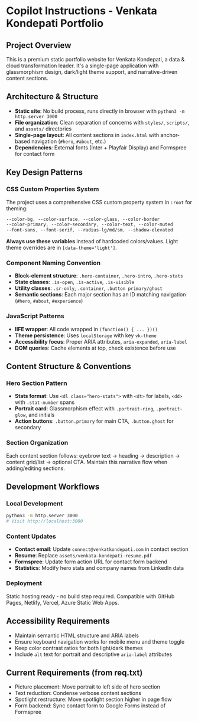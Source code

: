 # Copilot Instructions - Venkata Kondepati Portfolio

## Project Overview
This is a premium static portfolio website for Venkata Kondepati, a data & cloud transformation leader. It's a single-page application with glassmorphism design, dark/light theme support, and narrative-driven content sections.

## Architecture & Structure
- **Static site**: No build process, runs directly in browser with `python3 -m http.server 3000`
- **File organization**: Clean separation of concerns with `styles/`, `scripts/`, and `assets/` directories
- **Single-page layout**: All content sections in `index.html` with anchor-based navigation (`#hero`, `#about`, etc.)
- **Dependencies**: External fonts (Inter + Playfair Display) and Formspree for contact form

## Key Design Patterns

### CSS Custom Properties System
The project uses a comprehensive CSS custom property system in `:root` for theming:
```css
--color-bg, --color-surface, --color-glass, --color-border
--color-primary, --color-secondary, --color-text, --color-muted
--font-sans, --font-serif, --radius-lg/md/sm, --shadow-elevated
```
**Always use these variables** instead of hardcoded colors/values. Light theme overrides are in `[data-theme='light']`.

### Component Naming Convention
- **Block-element structure**: `.hero-container`, `.hero-intro`, `.hero-stats`
- **State classes**: `.is-open`, `.is-active`, `.is-visible`
- **Utility classes**: `.sr-only`, `.container`, `.button primary/ghost`
- **Semantic sections**: Each major section has an ID matching navigation (`#hero`, `#about`, `#experience`)

### JavaScript Patterns
- **IIFE wrapper**: All code wrapped in `(function() { ... })()`
- **Theme persistence**: Uses `localStorage` with key `vk-theme`
- **Accessibility focus**: Proper ARIA attributes, `aria-expanded`, `aria-label`
- **DOM queries**: Cache elements at top, check existence before use

## Content Structure & Conventions

### Hero Section Pattern
- **Stats format**: Use `<dl class="hero-stats">` with `<dt>` for labels, `<dd>` with `.stat-number` spans
- **Portrait card**: Glassmorphism effect with `.portrait-ring`, `.portrait-glow`, and initials
- **Action buttons**: `.button.primary` for main CTA, `.button.ghost` for secondary

### Section Organization
Each content section follows: eyebrow text → heading → description → content grid/list → optional CTA. Maintain this narrative flow when adding/editing sections.

## Development Workflows

### Local Development
```bash
python3 -m http.server 3000
# Visit http://localhost:3000
```

### Content Updates
- **Contact email**: Update `connect@venkatkondepati.com` in contact section
- **Resume**: Replace `assets/venkata-kondepati-resume.pdf`
- **Formspree**: Update form action URL for contact form backend
- **Statistics**: Modify hero stats and company names from LinkedIn data

### Deployment
Static hosting ready - no build step required. Compatible with GitHub Pages, Netlify, Vercel, Azure Static Web Apps.

## Accessibility Requirements
- Maintain semantic HTML structure and ARIA labels
- Ensure keyboard navigation works for mobile menu and theme toggle
- Keep color contrast ratios for both light/dark themes
- Include `alt` text for portrait and descriptive `aria-label` attributes

## Current Requirements (from req.txt)
- Picture placement: Move portrait to left side of hero section
- Text reduction: Condense verbose content sections
- Spotlight restructure: Move spotlight section higher in page flow
- Form backend: Sync contact form to Google Forms instead of Formspree